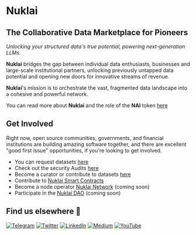 # Nuklai

## The Collaborative Data Marketplace for Pioneers
*Unlocking your structured data's true potential, powering next-generation LLMs.*

**Nuklai** bridges the gap between individual data enthusiasts, businesses and large-scale institutional partners, unlocking previously untapped data potential and opening new doors for innovative streams of revenue.

**Nuklai**'s mission is to orchestrate the vast, fragmented data landscape into a cohesive and powerful network.

You can read more about **Nuklai** and the role of the **NAI** token [here](https://nukl.ai)



## Get Involved

Right now, open source communities, governments, and financial institutions are building amazing software together, and there are excellent "good first issue" opportunities, if you're looking to get involved.

* You can request datasets [here](https://nukl.ai)
* Check out the security Audits [here](https://omniscia.io/reports/nuklai-data-tunnel-653a552f440d4300145f8d33/)
* Become a curator or contribute to datasets [here](https://nukl.ai)
* Contribute to [Nuklai Smart Contracts]()
* Become a node operator [Nuklai Network]() (coming soon)
* Participate in the [Nuklai DAO]() (coming soon)


## Find us elsewhere 🙋

[![Telegram](https://img.shields.io/badge/Telegram-2CA5E0?style=for-the-badge&logo=telegram&logoColor=white)](https://t.me/AllianceBlock)  [![Twitter](https://img.shields.io/badge/Twitter-1DA1F2?style=for-the-badge&logo=twitter&logoColor=white)](https://twitter.com/intent/follow?screen_name=NuklaiData) [![LinkedIn](https://img.shields.io/badge/LinkedIn-0077B5?style=for-the-badge&logo=linkedin&logoColor=white)](https://www.linkedin.com/company/nuklai) [![Medium](https://img.shields.io/badge/Medium-12100E?style=for-the-badge&logo=medium&logoColor=white)](https://www.nukl.ai/blog) [![YouTube](https://img.shields.io/badge/YouTube-FF0000?style=for-the-badge&logo=youtube&logoColor=white)](https://www.youtube.com/@AllianceBlock)